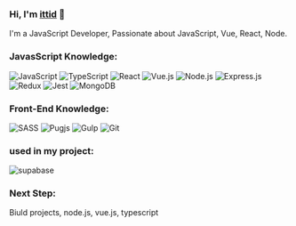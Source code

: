 ### Hi, I'm <a href="https://www.ittiddev.com">ittid</a> 🖖 
I'm a JavaScript Developer, Passionate about JavaScript, Vue, React, Node.

### JavasScript Knowledge:
![JavaScript](https://img.shields.io/badge/-JavaScript-fff?&logo=JavaScript&logoColor=ddc508)
![TypeScript](https://img.shields.io/badge/-TypeScript-fff?&logo=typeScript&logoColor=blue) 
![React](https://img.shields.io/badge/-React-fff?&logo=react&logoColor=blue) 
![Vue.js](https://img.shields.io/badge/-VUE-fff?&logo=Vue.js&logoColor=green)
![Node.js](https://img.shields.io/badge/-Node.js-fff?&logo=Node.js&logoColor=#409937)
![Express.js](https://img.shields.io/badge/-Express.js-fff?&logo=Express&logoColor=black)
![Redux](https://img.shields.io/badge/-Redux-fff?&logo=Redux&logoColor=purple)
![Jest](https://img.shields.io/badge/-Jest-fff?&logo=Jest&logoColor=purple) 
![MongoDB](https://img.shields.io/badge/-MongoDB-fff?&logo=MongoDB&logoColor=#409937)

### Front-End Knowledge:
![SASS](https://img.shields.io/badge/-SASS-fff?&logo=SASS)
![Pugjs](https://img.shields.io/badge/-Pugjs-fff?&logo=pug)
![Gulp](https://img.shields.io/badge/-gulp-fff?&logo=gulp)
![Git](https://img.shields.io/badge/-GIT-fff?&logo=GIT) 

### used in my project:
![supabase](https://img.shields.io/badge/-supabase-fff?&logo=supabase)

### Next Step:
Biuld projects, node.js, vue.js, typescript
